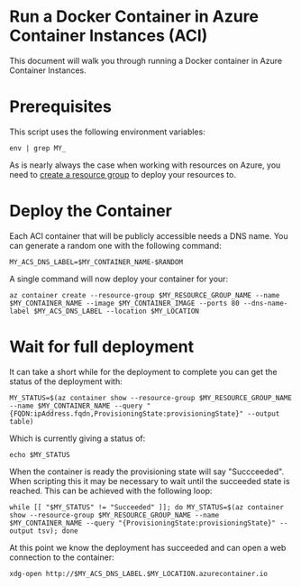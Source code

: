 # Run a Docker Container in Azure Container Instances (ACI)

This document will walk you through running a Docker container in Azure Container Instances.

# Prerequisites

This script uses the following environment variables:

```
env | grep MY_
```

As is nearly always the case when working with resources on Azure, you need to [create a resource group](../Azure/ResourceGroup/README.md) to deploy your resources to.

# Deploy the Container

Each ACI container that will be publicly accessible needs a DNS name. You can generate a random one with the following command:

```
MY_ACS_DNS_LABEL=$MY_CONTAINER_NAME-$RANDOM
```

A single command will now deploy your container for your:

```
az container create --resource-group $MY_RESOURCE_GROUP_NAME --name $MY_CONTAINER_NAME --image $MY_CONTAINER_IMAGE --ports 80 --dns-name-label $MY_ACS_DNS_LABEL --location $MY_LOCATION
```

# Wait for full deployment

It can take a short while for the deployment to complete you can get the status of the deployment with:

```
MY_STATUS=$(az container show --resource-group $MY_RESOURCE_GROUP_NAME --name $MY_CONTAINER_NAME --query "{FQDN:ipAddress.fqdn,ProvisioningState:provisioningState}" --output table)
```

Which is currently giving a status of:

```
echo $MY_STATUS
```

When the container is ready the provisioning state will say "Succceeded". When scripting this it may be necessary to wait until the succeeded state is reached. This can be achieved with the following loop:

```
while [[ "$MY_STATUS" != "Succeeded" ]]; do MY_STATUS=$(az container show --resource-group $MY_RESOURCE_GROUP_NAME --name $MY_CONTAINER_NAME --query "{ProvisioningState:provisioningState}" --output tsv); done
```

At this point we know the deployment has succeeded and can open a web connection to the container:

```
xdg-open http://$MY_ACS_DNS_LABEL.$MY_LOCATION.azurecontainer.io
```
